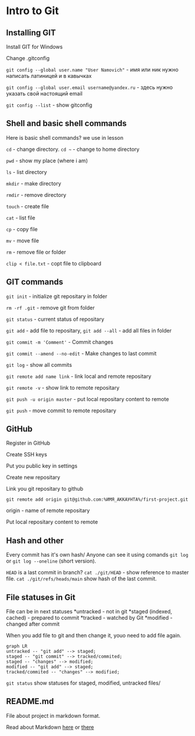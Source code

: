 # Intro to Git

## Installing GIT
Install GIT for Windows

Change .gitconfig

```git config --global user.name "User Namovich"``` - имя или ник нужно написать латиницей и в кавычках

```git config --global user.email username@yandex.ru``` - здесь нужно указать свой настоящий email

```git config --list``` - show gitconfig

## Shell and basic shell commands

Here is basic shell commands? we use in lesson

```cd``` - change directory. ```cd ~``` - change to home directory

```pwd``` - show my place (where i am)

```ls``` - list directory

```mkdir``` - make directory

```rmdir``` - remove directory

```touch``` - create file

```cat``` - list file

```cp``` - copy file

```mv``` - move file

```rm``` - remove file or folder

```clip < file.txt```  - copt file to clipboard

## GIT commands

```git init``` - initialize git repositary in folder

```rm -rf .git``` - remove git from folder

```git status``` - current status of repositary

```git add``` - add file to repositary, ```git add --all``` - add all files in folder

```git commit -m 'Comment'``` - Commit changes

```git commit --amend --no-edit``` - Make changes to last commit

```git log``` - show all commits

```git remote add name link``` - link local and remote repositary

```git remote -v``` - show link to remote repositary

```git push -u origin master``` - put local repositary content to remote

```git push``` - move commit to remote repositary

## GitHub
Register in GitHub

Create SSH keys

Put you public key in settings

Create new repositary

Link you git repositary to github

```git remote add origin git@github.com:%ИМЯ_АККАУНТА%/first-project.git```

origin - name of remote repositary

Put local repositary content to remote

## Hash and other
Every commit has it's own hash/ Anyone can see it using comands ```git log```  or ```git log --oneline``` (short version).

```HEAD``` is a last commit in branch?
```cat ./git/HEAD``` - show reference to master file. 
```cat ./git/refs/heads/main``` show hash of the last commit.

## File statuses in Git
File can be in next statuses
*untracked - not in git
*staged (indexed, cached) - prepared to commit
*tracked - watched by Git
*modified - changed after commit

When you add file to git and then change it, youo need to add file again.

```mermaid
graph LR
untracked -- "git add" --> staged;
staged -- "git commit" --> tracked/commited;
staged -- "changes" --> modified;
modified -- "git add" --> staged;
tracked/commited -- "changes" --> modified;
```

```git status``` show statuses for staged, modified, untracked files/


## README.md
File about project in markdown format.

Read about Markdown [here](https://gist.github.com/fomvasss/8dd8cd7f88c67a4e3727f9d39224a84c "on Github") or [there](https://www.markdownguide.org/cheat-sheet/ "Markdown")


